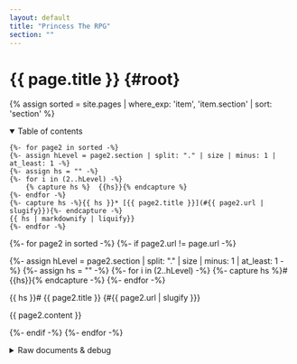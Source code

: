 ```yaml
---
layout: default
title: "Princess The RPG"
section: ""
---
```

# {{ page.title }} {#root}
{% assign sorted = site.pages | where_exp: 'item', 'item.section' | sort: 'section' %}

<details open>
	<summary>Table of contents</summary>

	{%- for page2 in sorted -%}
	{%- assign hLevel = page2.section | split: "." | size | minus: 1 | at_least: 1 -%}
	{%- assign hs = "" -%}
	{%- for i in (2..hLevel) -%}
		{% capture hs %}  {{hs}}{% endcapture %}
	{%- endfor -%}
	{%- capture hs -%}{{ hs }}* [{{ page2.title }}](#{{ page2.url | slugify}}){%- endcapture -%}
	{{ hs | markdownify | liquify}}
	{%- endfor -%}
</details>

{%- for page2 in sorted -%}
{%- if page2.url != page.url -%}

{%- assign hLevel = page2.section | split: "." | size | minus: 1 | at_least: 1 -%}
{%- assign hs = "" -%}
{%- for i in (2..hLevel) -%}
	{%- capture hs %}#{{hs}}{% endcapture -%}
{%- endfor -%}

{{ hs }}# {{ page2.title }} {#{{ page2.url | slugify }}}

{{ page2.content }}

{%- endif -%}
{%- endfor -%}

<details>
	<summary>Raw documents & debug</summary>

	{%- for page2 in sorted -%}
	{%- capture hs -%}* [{{page2.section}}: {{page2.title}}]({{ page2.url | absolute_url }}){%- endcapture -%}
	{{ hs | markdownify | liquify }}
	{%- endfor -%}

</details>
